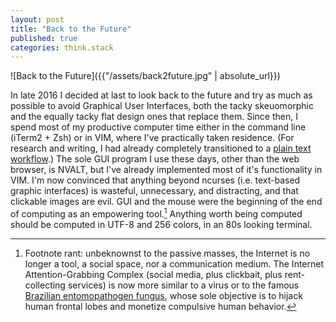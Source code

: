 ```yaml
---
layout: post
title: "Back to the Future"
published: true
categories: think.stack
---
```


![Back to the Future]({{"/assets/back2future.jpg" | absolute_url}})

In late 2016 I decided at last to look back to the future and try as much as possible to avoid Graphical User Interfaces, both the tacky skeuomorphic and the equally tacky flat design ones that replace them. Since then, I spend most of my productive computer time either in the command line (iTerm2 + Zsh) or in VIM, where I've practically taken residence. (For research and writing, I had already completely transitioned to a [plain text workflow](https://programminghistorian.org/en/lessons/sustainable-authorship-in-plain-text-using-pandoc-and-markdown).) The sole GUI program I use these days, other than the web browser, is NVALT, but I've already implemented most of it's functionality in VIM. I'm now convinced that anything beyond ncurses (i.e. text-based graphic interfaces) is wasteful, unnecessary, and  distracting, and that clickable images are evil. GUI and the mouse were the beginning of the end of computing as an empowering tool.[^1] Anything worth being computed should be computed in UTF-8 and 256 colors, in an 80s looking terminal.

[^1]: Footnote rant: unbeknownst to the passive masses, the Internet is no longer a tool, a social space, nor a communication medium. The Internet Attention-Grabbing Complex (social media, plus clickbait, plus rent-collecting services) is now more similar to a virus or to the famous [Brazilian entomopathogen fungus](https://www.google.com/url?sa=t&rct=j&q=&esrc=s&source=web&cd=1&ved=2ahUKEwjhx-rI5OzcAhXSl-AKHUO7Ci8QFjAAegQIBBAB&url=https%3A%2F%2Fwww.theatlantic.com%2Fscience%2Farchive%2F2017%2F11%2Fhow-the-zombie-fungus-takes-over-ants-bodies-to-control-their-minds%2F545864%2F&usg=AOvVaw0UEdi-8GR1bPNdUaHSwcf8), whose sole objective is to hijack human frontal lobes and monetize compulsive human behavior. 

